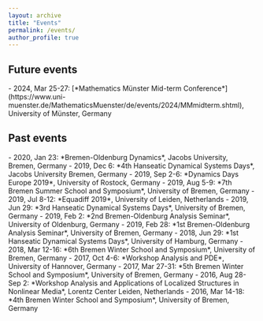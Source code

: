 ```yaml
---
layout: archive
title: "Events"
permalink: /events/
author_profile: true
---
```

<h2> Future events</h2>
 - 2024, Mar 25-27: [*Mathematics Münster Mid-term Conference*](https://www.uni-muenster.de/MathematicsMuenster/de/events/2024/MMmidterm.shtml), University of Münster, Germany
<h2>Past events</h2>
- 2020, Jan 23: *Bremen-Oldenburg Dynamics*, Jacobs University, Bremen, Germany
- 2019, Dec 6: *4th Hanseatic Dynamical Systems Days*, Jacobs University Bremen, Germany
- 2019, Sep 2-6: *Dynamics Days Europe 2019*, University of Rostock, Germany
- 2019, Aug 5-9: *7th Bremen Summer School and Symposium*, University of Bremen, Germany
- 2019, Jul 8-12: *Equadiff 2019*, University of Leiden, Netherlands
- 2019, Jun 29: *3rd Hanseatic Dynamical Systems Days*, University of Bremen, Germany
- 2019, Feb 2: *2nd Bremen-Oldenburg Analysis Seminar*, University of Oldenburg, Germany
- 2019, Feb 28: *1st Bremen-Oldenburg Analysis Seminar*, University of Bremen, Germany
- 2018, Jun 29: *1st Hanseatic Dynamical Systems Days*, University of Hamburg, Germany
- 2018, Mar 12-16: *6th Bremen Winter School and Symposium*, University of Bremen, Germany
- 2017, Oct 4-6: *Workshop Analysis and PDE*, University of Hannover, Germany
- 2017, Mar 27-31: *5th Bremen Winter School and Symposium*, University of Bremen, Germany
- 2016, Aug 28-Sep 2: *Workshop Analysis and Applications of Localized Structures in Nonlinear Media*, Lorentz Center Leiden, Netherlands
- 2016, Mar 14-18: *4th Bremen Winter School and Symposium*, University of Bremen, Germany



